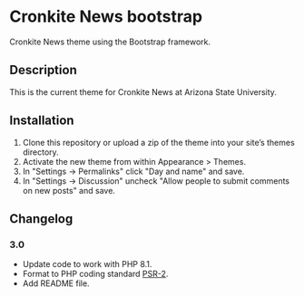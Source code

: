 # Cronkite News bootstrap

Cronkite News theme using the Bootstrap framework.

## Description

This is the current theme for Cronkite News at Arizona State University.

## Installation

1. Clone this repository or upload a zip of the theme into your site’s themes directory.
1. Activate the new theme from within Appearance > Themes.
1. In "Settings -> Permalinks" click "Day and name" and save.
1. In "Settings -> Discussion" uncheck "Allow people to submit comments on new posts" and save.

## Changelog

### 3.0
* Update code to work with PHP 8.1.
* Format to PHP coding standard [PSR-2](https://www.php-fig.org/psr/psr-2/).
* Add README file.
